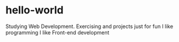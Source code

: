 # hello-world
Studying Web Development. Exercising and projects just for fun
I like programming
I like Front-end development
